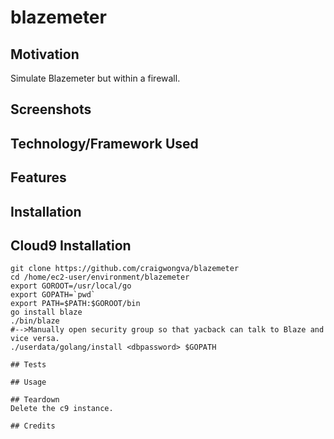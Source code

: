 # blazemeter

## Motivation
Simulate Blazemeter but within a firewall.

## Screenshots

## Technology/Framework Used

## Features

## Installation

## Cloud9 Installation
```
git clone https://github.com/craigwongva/blazemeter
cd /home/ec2-user/environment/blazemeter
export GOROOT=/usr/local/go
export GOPATH=`pwd`
export PATH=$PATH:$GOROOT/bin
go install blaze
./bin/blaze
#-->Manually open security group so that yacback can talk to Blaze and vice versa.
./userdata/golang/install <dbpassword> $GOPATH

## Tests

## Usage

## Teardown
Delete the c9 instance.

## Credits
